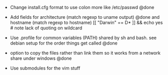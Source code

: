 
* Change install.cfg format to use colon more like /etc/passwd  @done
* Add fields for architecture (match regexp to uname output)   @done
	and hostname (match regexp to hostname)
	[[ "Darwin" == D* ]] && echo yes   # note lack of quoting on wildcard

* Use .profile for common variables (PATH) shared by sh and bash. see debian setup
  for the order things get called   @done
* option to copy the files rather than link them so it works from a network share under windows  @done
* Use submodules for the vim stuff


